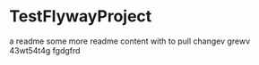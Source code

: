 # TestFlywayProject

a readme
some more readme content with to pull
changev grewv
43wt54t4g
fgdgfrd

